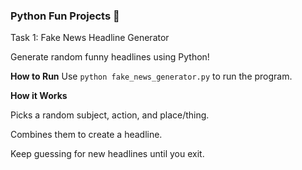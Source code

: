 ### Python Fun Projects 🐍
Task 1: Fake News Headline Generator

Generate random funny headlines using Python!

**How to Run**
Use `python fake_news_generator.py` to run the program.

**How it Works**

Picks a random subject, action, and place/thing.

Combines them to create a headline.

Keep guessing for new headlines until you exit.
